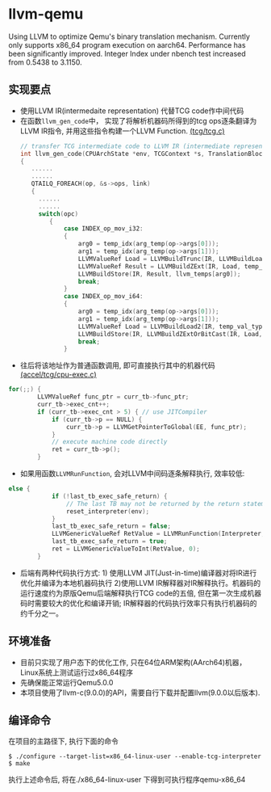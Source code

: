# llvm-qemu
Using LLVM to optimize Qemu's binary translation mechanism. Currently only supports x86_64 program execution on aarch64. Performance has been significantly improved. Integer Index under nbench test increased from 0.5438 to 3.1150.

## 实现要点
* 使用LLVM IR(intermedaite representation) 代替TCG code作中间代码
* 在函数`llvm_gen_code`中， 实现了将解析机器码所得到的tcg ops逐条翻译为LLVM IR指令, 并用这些指令构建一个LLVM Function. [(tcg/tcg.c)](https://github.com/XiangfanLi/llvm-qemu/blob/52fb7d37530a2048d0a8dd110bd5c626b85a4217/tcg/tcg.c#L4022)
  ```c++
  // transfer TCG intermediate code to LLVM IR (intermediate representation)
  int llvm_gen_code(CPUArchState *env, TCGContext *s, TranslationBlock *tb)
  {
     ......
     ......
     QTAILQ_FOREACH(op, &s->ops, link)
     {
       ......
       ......
       switch(opc)
          {
              case INDEX_op_mov_i32:
              {
                  arg0 = temp_idx(arg_temp(op->args[0]));
                  arg1 = temp_idx(arg_temp(op->args[1]));
                  LLVMValueRef Load = LLVMBuildTrunc(IR, LLVMBuildLoad2(IR, temp_val_types[arg1], llvm_temps[arg1], ""), LLVMInt32TypeInContext(llvm_ctx), "");
                  LLVMValueRef Result = LLVMBuildZExt(IR, Load, temp_val_types[arg0], "");
                  LLVMBuildStore(IR, Result, llvm_temps[arg0]);
                  break;
              }
              case INDEX_op_mov_i64:
              {
                  arg0 = temp_idx(arg_temp(op->args[0]));
                  arg1 = temp_idx(arg_temp(op->args[1]));
                  LLVMValueRef Load = LLVMBuildLoad2(IR, temp_val_types[arg1], llvm_temps[arg1], "");
                  LLVMBuildStore(IR, LLVMBuildZExtOrBitCast(IR, Load, temp_val_types[arg0], ""), llvm_temps[arg0]);
                  break;
              }
  ```
* 往后将该地址作为普通函数调用, 即可直接执行其中的机器代码 [(accel/tcg/cpu-exec.c)](https://github.com/XiangfanLi/llvm-qemu/blob/52fb7d37530a2048d0a8dd110bd5c626b85a4217/accel/tcg/cpu-exec.c#L182)
```c++
for(;;) {
        LLVMValueRef func_ptr = curr_tb->func_ptr;
        curr_tb->exec_cnt++;
        if (curr_tb->exec_cnt > 5) { // use JITCompiler
            if (curr_tb->p == NULL) {
                curr_tb->p = LLVMGetPointerToGlobal(EE, func_ptr);
            }
            // execute machine code directly
            ret = curr_tb->p();
        } 
```
* 如果用函数`LLVMRunFunction`, 会对LLVM中间码逐条解释执行, 效率较低:
```c++
else {
            if (!last_tb_exec_safe_return) {
                // The last TB may not be returned by the return statement during the execution process. At this time, the Interpreter needs to be re-initialized.
                reset_interpreter(env);
            }
            last_tb_exec_safe_return = false;
            LLVMGenericValueRef RetValue = LLVMRunFunction(Interpreter, func_ptr, 0, Args);
            last_tb_exec_safe_return = true;
            ret = LLVMGenericValueToInt(RetValue, 0);
        }
```
* 后端有两种代码执行方式: 1) 使用LLVM JIT(Just-in-time)编译器对将IR进行优化并编译为本地机器码执行 2)使用LLVM IR解释器对IR解释执行。机器码的运行速度约为原版Qemu后端解释执行TCG code的五倍, 但在第一次生成机器码时需要较大的优化和编译开销; IR解释器的代码执行效率只有执行机器码的约千分之一。
## 环境准备
* 目前只实现了用户态下的优化工作, 只在64位ARM架构(AArch64)机器， Linux系统上测试运行过x86_64程序
* 先确保能正常运行Qemu5.0.0
* 本项目使用了llvm-c(9.0.0)的API，需要自行下载并配置llvm(9.0.0以后版本). 


## 编译命令
在项目的主路径下, 执行下面的命令
```
$ ./configure --target-list=x86_64-linux-user --enable-tcg-interpreter
$ make
```
执行上述命令后, 将在./x86_64-linux-user 下得到可执行程序qemu-x86_64
